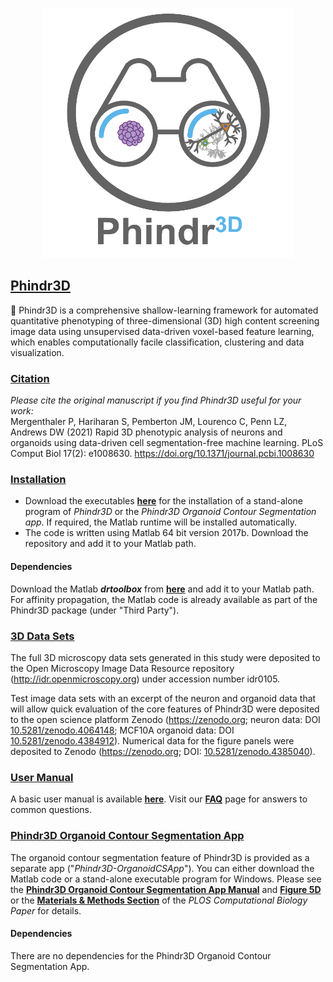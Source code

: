 <p align="center">
<img src="phindr3d_icon.png" width="400" height="400"></img></p>

## <ins>Phindr3D</ins>

:microscope: Phindr3D is a comprehensive shallow-learning framework for automated quantitative phenotyping of three-dimensional (3D) high content screening image data using unsupervised data-driven voxel-based feature learning, which enables computationally facile classification, clustering and data visualization.

### <ins>Citation</ins>
<i>Please cite the original manuscript if you find Phindr3D useful for your work:</i>
<br/>
Mergenthaler P, Hariharan S, Pemberton JM, Lourenco C, Penn LZ, Andrews DW (2021) Rapid 3D phenotypic analysis of neurons and organoids using data-driven cell segmentation-free machine learning. PLoS Comput Biol 17(2): e1008630. https://doi.org/10.1371/journal.pcbi.1008630

### <ins>Installation</ins>

* Download the executables [**here**](Executables) for the installation of a stand-alone program of *Phindr3D* or the *Phindr3D Organoid Contour Segmentation app*. If required, the Matlab runtime will be installed automatically. 
* The code is written using Matlab 64 bit version 2017b. Download the repository and add it to your Matlab path.

#### Dependencies

Download the Matlab <b><i>drtoolbox</b></i> from [**here**](https://lvdmaaten.github.io/drtoolbox/) and add it to your Matlab path. For affinity propagation, the Matlab code is already available as part of the Phindr3D package (under "Third Party").

### <ins>3D Data Sets</ins>

The full 3D microscopy data sets generated in this study were deposited to the Open Microscopy Image Data Resource repository (http://idr.openmicroscopy.org) under accession number idr0105.

Test image data sets with an excerpt of the neuron and organoid data that will allow quick evaluation of the core features of Phindr3D were deposited to the open science platform Zenodo (https://zenodo.org; neuron data: DOI <a href="https://dx.doi.org/10.5281/zenodo.4064148" target="_blank" rel="noopener noreferrer">10.5281/zenodo.4064148</a>; MCF10A organoid data: DOI <a href=https://dx.doi.org/10.5281/zenodo.4384912>10.5281/zenodo.4384912</a>). Numerical data for the figure panels were deposited to Zenodo (https://zenodo.org; DOI: <a href=https://dx.doi.org/10.5281/zenodo.4385040> 10.5281/zenodo.4385040</a>). 

### <ins>User Manual</ins>
A basic user manual is available [**here**](Manuals/Phindr3D_UserManual.pdf). Visit our [**FAQ**](https://github.com/santoshhariharan/Phindr3D/wiki/FAQ) page for answers to common questions.

### <ins>Phindr3D Organoid Contour Segmentation App</ins>
The organoid contour segmentation feature of Phindr3D is provided as a separate app ("*Phindr3D-OrganoidCSApp*"). You can either download the Matlab code or a stand-alone executable program for Windows. Please see the [**Phindr3D Organoid Contour Segmentation App Manual**](Manuals/Phindr3D-Organoid-Contour-Segmentation-App_Manual.pdf) and [**Figure 5D**](https://journals.plos.org/ploscompbiol/article/figure?id=10.1371/journal.pcbi.1008630.g005) or the [**Materials & Methods Section**](https://journals.plos.org/ploscompbiol/article?id=10.1371/journal.pcbi.1008630#sec009) of the *PLOS Computational Biology Paper* for details.

#### Dependencies
There are no dependencies for the Phindr3D Organoid Contour Segmentation App.
